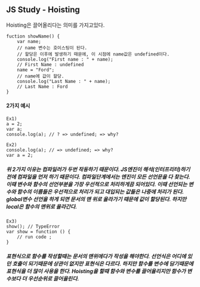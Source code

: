 ## JS Study - Hoisting

Hoisting은 끌어올리다는 의미를 가지고있다.

```
fuction showName() {
	var name; 
    // name 변수는 호이스팅이 된다.
    // 할당은 이후에 발생하기 때문에, 이 시점에 name값은 undefined이다.
    console.log("First name : " + name);
    // First Name : undefined
    name = "Ford";
    // name에 값이 할당.
    console.log("Last Name : " + name);
    // Last Name : Ford
}
```

#### 2가지 예시

```
Ex1)
a = 2;
var a;
console.log(a); // ? => undefined; => why?

Ex2)
console.log(a); // => undefined; => why?
var a = 2;

```

##### 위 2가지 이유는 컴파일러가 두번 작동하기 때문이다. JS엔진이 해석(인터프리터)하기전에 컴파일을 먼저 하기 때문이다. 컴파일단계에서는 엔진이 모든 선언문을 다 찾는다. 이때 변수와 함수의 선언부분을 가장 우선적으로 처리하게끔 되어있다. 이때 선언되는 변수와 함수의 이름들은 우선적으로 처리가 되고 대입되는 값들은 나중에 처리가 된다. global변수 선언을 하게 되면 문서의 맨 위로 올라가기 때문에 값이 할당된다. 하지만 local은 함수의 맨위로 올라간다.

```
Ex3)
show(); // TypeError
var show = function () {
	// run code ;
}
```
##### 표현식으로 함수를 작성할때는 문서의 맨위에다가 작성을 해야한다. 선언식은 어디에 있던 호출이 되기때문에 상관이 없지만 표현식은 다르다. 하지만 함수를 변수에 담기때문에 표현식을 더 많이 사용을 한다. Hoisting을 할때 함수와 변수를 끌어올리지만 함수가 변수보다 더 우선순위로 끌어올린다.

